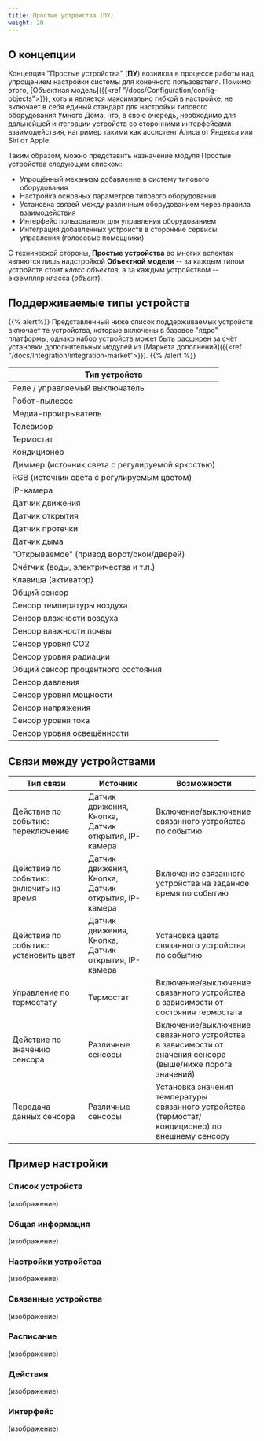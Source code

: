 ```yaml
---
title: Простые устройства (ПУ)
weight: 20
---
```


## О концепции

Концепция "Простые устройства" (**ПУ**) возникла в процессе работы над упрощением настройки системы для конечного пользователя. Помимо этого, [Объектная модель]({{<ref "/docs/Configuration/config-objects">}}),
хоть и является максимально гибкой в настройке, не включает в себя единый стандарт для настройки типового оборудования Умного Дома,
что, в свою очередь, необходимо для дальнейшей интеграции устройств со сторонними интерфейсами взаимодействия, например такими
как ассистент Алиса от Яндекса или Siri от Apple.

Таким образом, можно представить назначение модуля Простые устройства следующим списком:

- Упрощённый механизм добавление в систему типового оборудования
- Настройка основных параметров типового оборудования
- Установка связей между различным оборудованием через правила взаимодействия
- Интерфейс пользователя для управления оборудованием
- Интеграция добавленных устройств в сторонние сервисы управления (голосовые помощники)

С технической стороны, **Простые устройства** во многих аспектах являются лишь надстройкой **Объектной модели** -- за каждым
типом устройств стоит *класс объектов*, а за каждым устройством -- экземпляр класса (*объект*).

## Поддерживаемые типы устройств

{{% alert%}}
Представленный ниже список поддерживаемых устройств включает те устройства, которые включены в базовое "ядро"
платформы, однако набор устройств может быть расширен за счёт установки дополнительных модулей из [Маркета дополнений]({{<ref "/docs/Integration/integration-market">}}).
{{% /alert %}}

| Тип устройств |
| --- |
| Реле / управляемый выключатель |
| Робот-пылесос |
| Медиа-проигрыватель |
| Телевизор |
| Термостат |
| Кондиционер |
| Диммер (источник света с регулируемой яркостью) |
| RGB (источник света с регулируемым цветом) |
| IP-камера |
| Датчик движения |
| Датчик открытия |
| Датчик протечки |
| Датчик дыма |
| "Открываемое" (привод ворот/окон/дверей) |
| Счётчик (воды, электричества и т.п.) |
| Клавиша (активатор) |
| Общий сенсор |
| Сенсор температуры воздуха |
| Сенсор влажности воздуха |
| Сенсор влажности почвы |
| Сенсор уровня CO2 |
| Сенсор уровня радиации |
| Общий сенсор процентного состояния |
| Сенсор давления |
| Сенсор уровня мощности |
| Сенсор напряжения |
| Сенсор уровня тока |
| Сенсор уровня освещённости |

## Связи между устройствами

| Тип связи | Источник | Возможности |
| --- | --- | --- |
| Действие по событию: переключение | Датчик движения, Кнопка, Датчик открытия, IP-камера | Включение/выключение связанного устройства по событию |
| Действие по событию: включить на время | Датчик движения, Кнопка, Датчик открытия, IP-камера | Включение связанного устройства на заданное время по событию |
| Действие по событию: установить цвет | Датчик движения, Кнопка, Датчик открытия, IP-камера | Установка цвета связанного устройства по событию |
| Управление по термостату | Термостат | Включение/выключение связанного устройства в зависимости от состояния термостата |
| Действие по значению сенсора | Различные сенсоры | Включение/выключение связанного устройства в зависимости от значения сенсора (выше/ниже порога значений) |
| Передача данных сенсора | Различные сенсоры | Установка значения температуры связанного устройства (термостат/кондиционер) по внешнему сенсору |

## Пример настройки

### Список устройств
(изображение)

### Общая информация
(изображение)

### Настройки устройства
(изображение)

### Связанные устройства
(изображение)

### Расписание
(изображение)

### Действия
(изображение)

### Интерфейс
(изображение)